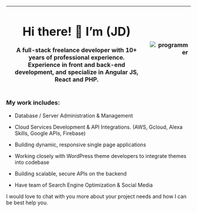 
| <h1>Hi there! 👋 I’m (JD)</h1><p>A full-stack freelance developer with 10+ years of professional experience.<br />Experience in front and back-end development, and specialize in Angular JS, React and PHP.</p> | <p align="right"><img src="https://media.tenor.com/2uyENRmiUt0AAAAC/coding.gif" alt="programmer"></p> |
| --- | --- |



### My work includes:

- Database / Server Administration &amp; Management

- Cloud Services Development &amp; API Integrations. (AWS, Gcloud, Alexa Skills, Google APIs, Firebase) 

- Building dynamic, responsive single page applications

- Working closely with WordPress theme developers to integrate themes into codebase

- Building scalable, secure APIs on the backend

- Have team of Search Engine Optimization & Social Media 


I would love to chat with you more about your project needs and how I can be best help you.







